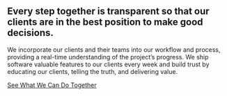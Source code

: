 
<h2 class="highlight"><span>Every step together is transparent so that our clients are in the best position to make good decisions. </span></h2>
<p>We incorporate our clients and their teams into our workflow and process, providing a real-time understanding of the project’s progress. We ship software valuable features to our clients every week and build trust by educating our clients, telling the truth, and delivering value.</p>
<a href="/what-we-do" class="btn  u-push-top--sm">See What We Can Do Together</a>

